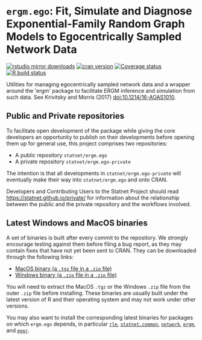 # `ergm.ego`: Fit, Simulate and Diagnose Exponential-Family Random Graph Models to Egocentrically Sampled Network Data

[![rstudio mirror downloads](https://cranlogs.r-pkg.org/badges/ergm.ego?color=2ED968)](https://cranlogs.r-pkg.org/)
[![cran version](https://www.r-pkg.org/badges/version/ergm.ego)](https://cran.r-project.org/package=ergm.ego)
[![Coverage status](https://codecov.io/gh/statnet/ergm.ego/branch/master/graph/badge.svg)](https://codecov.io/github/statnet/ergm.ego?branch=master)
[![R build status](https://github.com/statnet/ergm.ego/workflows/R-CMD-check/badge.svg)](https://github.com/statnet/ergm.ego/actions)

Utilities for managing egocentrically sampled network data and a wrapper around the 'ergm' package to facilitate ERGM inference and simulation from such data. See Krivitsky and Morris (2017) <doi:10.1214/16-AOAS1010>.

## Public and Private repositories

To facilitate open development of the package while giving the core developers an opportunity to publish on their developments before opening them up for general use, this project comprises two repositories:
* A public repository `statnet/ergm.ego`
* A private repository `statnet/ergm.ego-private`

The intention is that all developments in `statnet/ergm.ego-private` will eventually make their way into `statnet/ergm.ego` and onto CRAN.

Developers and Contributing Users to the Statnet Project should read https://statnet.github.io/private/ for information about the relationship between the public and the private repository and the workflows involved.

## Latest Windows and MacOS binaries

A set of binaries is built after every commit to the repository. We strongly encourage testing against them before filing a bug report, as they may contain fixes that have not yet been sent to CRAN. They can be downloaded through the following links:

* [MacOS binary (a `.tgz` file in a `.zip` file)](https://nightly.link/statnet/ergm.ego/workflows/R-CMD-check.yaml/master/macOS-rrelease-binaries.zip)
* [Windows binary (a `.zip` file in a `.zip` file)](https://nightly.link/statnet/ergm.ego/workflows/R-CMD-check.yaml/master/Windows-rrelease-binaries.zip)

You will need to extract the MacOS `.tgz` or the Windows `.zip` file from the outer `.zip` file before installing. These binaries are usually built under the latest version of R and their operating system and may not work under other versions.

You may also want to install the corresponding latest binaries for packages on which `ergm.ego` depends, in particular [`rle`](https://github.com/statnet/rle), [`statnet.common`](https://github.com/statnet/statnet.common), [`network`](https://github.com/statnet/network), [`ergm`](https://github.com/statnet/ergm), and [`egor`](https://github.com/tilltnet/egor).
